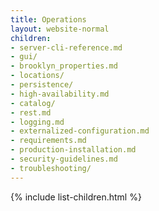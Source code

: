 ```yaml
---
title: Operations
layout: website-normal
children:
- server-cli-reference.md
- gui/
- brooklyn_properties.md
- locations/
- persistence/
- high-availability.md
- catalog/
- rest.md
- logging.md
- externalized-configuration.md
- requirements.md
- production-installation.md
- security-guidelines.md
- troubleshooting/
---
```


{% include list-children.html %}
